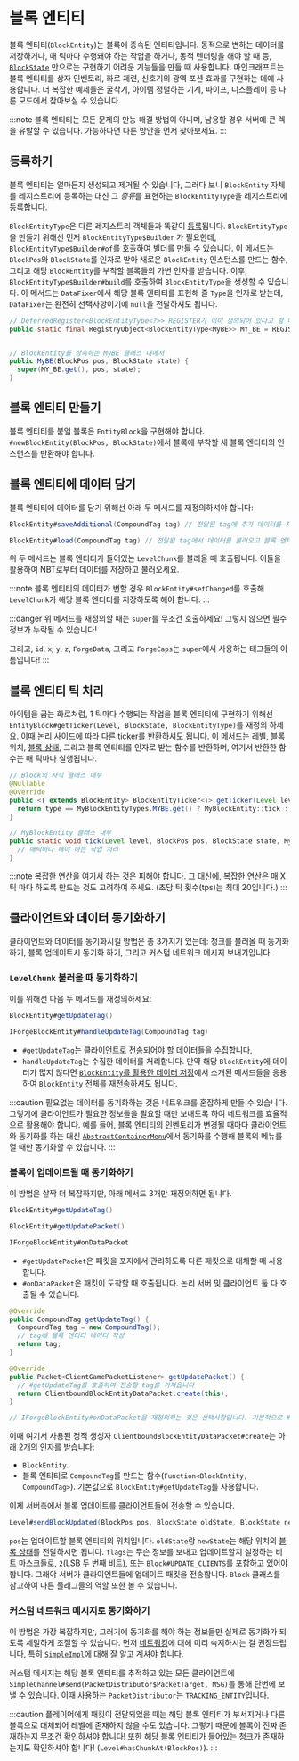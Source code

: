 블록 엔티티
======

블록 엔티티(`BlockEntity`)는 블록에 종속된 엔티티입니다. 동적으로 변하는 데이터를 저장하거나, 매 틱마다 수행돼야 하는 작업을 하거나, 동적 렌더링을 해야 할 때 등, [`BlockState`][blockstate] 만으로는 구현하기 어려운 기능들을 만들 때 사용합니다. 마인크래프트는 블록 엔티티를 상자 인벤토리, 화로 제련, 신호기의 광역 포션 효과를 구현하는 데에 사용합니다. 더 복잡한 예제들은 굴착기, 아이템 정렬하는 기계, 파이프, 디스플레이 등 다른 모드에서 찾아보실 수 있습니다.

:::note
블록 엔티티는 모든 문제의 만능 해결 방법이 아니며, 남용할 경우 서버에 큰 렉을 유발할 수 있습니다.
가능하다면 다른 방안을 먼저 찾아보세요.
:::

## 등록하기

블록 엔티티는 얼마든지 생성되고 제거될 수 있습니다, 그러다 보니 `BlockEntity` 자체를 레지스트리에 등록하는 대신 그 *종류*를 표현하는 `BlockEntityType`을 레지스트리에 등록합니다.

`BlockEntityType`은 다른 레지스트리 객체들과 똑같이 [등록]됩니다. `BlockEntityType`을 만들기 위해선 먼저 `BlockEntityType$Builder` 가 필요한데, `BlockEntityType$Builder#of`를 호출하여 빌더를 만들 수 있습니다. 이 메서드는 `BlockPos`와 `BlockState`를 인자로 받아 새로운 `BlockEntity` 인스턴스를 만드는 함수, 그리고 해당 `BlockEntity`를 부착할 블록들의 가변 인자를 받습니다. 이후, `BlockEntityType$Builder#build`를 호출하여 `BlockEntityType`을 생성할 수 있습니다. 이 메서드는 `DataFixer`에서 해당 블록 엔티티를 표현해 줄 `Type`을 인자로 받는데, `DataFixer`는 완전히 선택사항이기에 `null`을 전달하셔도 됩니다.

```java
// DeferredRegister<BlockEntityType<?>> REGISTER가 이미 정의되어 있다고 할 때
public static final RegistryObject<BlockEntityType<MyBE>> MY_BE = REGISTER.register("mybe", () -> BlockEntityType.Builder.of(MyBE::new, validBlocks).build(null));


// BlockEntity를 상속하는 MyBE 클래스 내에서
public MyBE(BlockPos pos, BlockState state) {
  super(MY_BE.get(), pos, state);
}
```

## 블록 엔티티 만들기

블록 엔티티를 붙일 블록은 `EntityBlock`을 구현해야 합니다. `#newBlockEntity(BlockPos, BlockState)`에서 블록에 부착할 새 블록 엔티티의 인스턴스를 반환해야 합니다.

## 블록 엔티티에 데이터 담기

블록 엔티티에 데이터를 담기 위해선 아래 두 메서드를 재정의하셔야 합니다:

```java
BlockEntity#saveAdditional(CompoundTag tag) // 전달된 tag에 추가 데이터를 저장함

BlockEntity#load(CompoundTag tag) // 전달된 tag에서 데이터를 불러오고 블록 엔티티에 적용함
```

위 두 메서드는 블록 엔티티가 들어있는 `LevelChunk`를 불러올 때 호출됩니다. 이들을 활용하여 NBT로부터 데이터를 저장하고 불러오세요.

:::note
블록 엔티티의 데이터가 변할 경우 `BlockEntity#setChanged`를 호출해 `LevelChunk`가 해당 블록 엔티티를 저장하도록 해야 합니다.
:::

:::danger
위 메서드를 재정의할 때는 `super`를 무조건 호출하세요! 그렇지 않으면 필수 정보가 누락될 수 있습니다!

그리고, `id`, `x`, `y`, `z`, `ForgeData`, 그리고 `ForgeCaps`는  `super`에서 사용하는 태그들의 이름입니다!
:::

## 블록 엔티티 틱 처리

아이템을 굽는 화로처럼, 1 틱마다 수행되는 작업을 블록 엔티티에 구현하기 위해선 `EntityBlock#getTicker(Level, BlockState, BlockEntityType)`를 재정의 하세요. 이때 논리 사이드에 따라 다른 ticker를 반환하셔도 됩니다. 이 메서드는 레벨, 블록 위치, [블록 상태][blockstate], 그리고 블록 엔티티를 인자로 받는 함수를 반환하며, 여기서 반환한 함수는 매 틱마다 실행됩니다.

```java
// Block의 자식 클래스 내부
@Nullable
@Override
public <T extends BlockEntity> BlockEntityTicker<T> getTicker(Level level, BlockState state, BlockEntityType<T> type) {
  return type == MyBlockEntityTypes.MYBE.get() ? MyBlockEntity::tick : null;
}

// MyBlockEntity 클래스 내부
public static void tick(Level level, BlockPos pos, BlockState state, MyBlockEntity blockEntity) {
  // 매틱마다 해야 하는 작업 처리
}
```

:::note
복잡한 연산을 여기서 하는 것은 피해야 합니다. 그 대신에, 복잡한 연산은 매 X 틱 마다 하도록 만드는 것도 고려하여 주세요. (초당 틱 횟수(tps)는 최대 20입니다.)
:::

## 클라이언트와 데이터 동기화하기

클라이언트와 데이터를 동기화시킬 방법은 총 3가지가 있는데: 청크를 불러올 때 동기화하기, 블록 업데이트시 동기화 하기, 그리고 커스텀 네트워크 메시지 보내기입니다.

### `LevelChunk` 불러올 때 동기화하기

이를 위해선 다음 두 메서드를 재정의하세요:

```java
BlockEntity#getUpdateTag()

IForgeBlockEntity#handleUpdateTag(CompoundTag tag)
```

* `#getUpdateTag`는 클라이언트로 전송되어야 할 데이터들을 수집합니다,
* `handleUpdateTag`는 수집한 데이터를 처리합니다. 만약 해당 `BlockEntity`에 데이터가 많지 않다면 [`BlockEntity`를 활용한 데이터 저장][데이터-저장하기]에서 소개된 메서드들을 응용하여 `BlockEntity` 전체를 재전송하셔도 됩니다.

:::caution
필요없는 데이터를 동기화하는 것은 네트워크를 혼잡하게 만들 수 있습니다. 그렇기에 클라이언트가 필요한 정보들을 필요할 때만 보내도록 하여 네트워크를 효율적으로 활용해야 합니다. 예를 들어, 블록 엔티티의 인벤토리가 변경될 때마다 클라이언트와 동기화를 하는 대신 [`AbstractContainerMenu`][menu]에서 동기화를 수행해 블록의 메뉴를 열 때만 동기화할 수 있습니다.
:::

### 블록이 업데이트될 때 동기화하기

이 방법은 살짝 더 복잡하지만, 아래 메서드 3개만 재정의하면 됩니다.

```java
BlockEntity#getUpdateTag()

BlockEntity#getUpdatePacket()

IForgeBlockEntity#onDataPacket
```

* `#getUpdatePacket`은 패킷을 포지에서 관리하도록 다른 패킷으로 대체할 때 사용합니다. 
* `#onDataPacket`은 패킷이 도착할 때 호출됩니다. 논리 서버 및 클라이언트 둘 다 호출될 수 있습니다.

```java
@Override
public CompoundTag getUpdateTag() {
  CompoundTag tag = new CompoundTag();
  // tag에 블록 엔티티 데이터 작성
  return tag;
}

@Override
public Packet<ClientGamePacketListener> getUpdatePacket() {
  // #getUpdateTag를 호출하여 전송할 tag를 가져옵니다
  return ClientboundBlockEntityDataPacket.create(this);
}

// IForgeBlockEntity#onDataPacket을 재정의하는 것은 선택사항입니다. 기본적으로 #load를 호출합니다.
```

이때 여기서 사용된 정적 생성자 `ClientboundBlockEntityDataPacket#create`는 아래 2개의 인자를 받습니다:

* `BlockEntity`.
* 블록 엔티티로 `CompoundTag`를 만드는 함수(`Function<BlockEntity, CompoundTag>`). 기본값으로 `BlockEntity#getUpdateTag`를 사용합니다.

이제 서버측에서 블록 업데이트를 클라이언트들에 전송할 수 있습니다.

```java
Level#sendBlockUpdated(BlockPos pos, BlockState oldState, BlockState newState, int flags)
```

`pos`는 업데이트할 블록 엔티티의 위치입니다.
`oldState`랑 `newState`는 해당 위치의 [블록 상태][blockstate]를 전달하시면 됩니다.
`flags`는 무슨 정보를 보내고 업데이트할지 설정하는 비트 마스크들로, `2`(LSB 두 번째 비트), 또는 `Block#UPDATE_CLIENTS`를 포함하고 있어야 합니다. 그래야 서버가 클라이언트들에 업데이트 패킷을 전송합니다. `Block` 클래스를 참고하여 다른 플래그들의 역할 또한 볼 수 있습니다.

### 커스텀 네트워크 메시지로 동기화하기

이 방법은 가장 복잡하지만, 그러기에 동기화를 해야 하는 정보들만 실제로 동기화가 되도록 세밀하게 조절할 수 있습니다. 먼저 [네트워킹][네트워크-통신]에 대해 미리 숙지하시는 걸 권장드립니다, 특히 [`SimpleImpl`][simple_impl]에 대해 잘 알고 계셔야 합니다.

커스텀 메시지는 해당 블록 엔티티를 추적하고 있는 모든 클라이언트에 `SimpleChannel#send(PacketDistributor$PacketTarget, MSG)`를 통해 단번에 보낼 수 있습니다.
이때 사용하는 `PacketDistributor`는 `TRACKING_ENTITY`입니다.

:::caution
플레이어에게 패킷이 전달되었을 때는 해당 블록 엔티티가 부서지거나 다른 블록으로 대체되어 레벨에 존재하지 않을 수도 있습니다. 그렇기 때문에 블록이 진짜 존재하는지 무조건 확인하셔야 합니다! 또한 해당 블록 엔티티가 들어있는 청크가 존재하는지도 확인하셔야 합니다! (`Level#hasChunkAt(BlockPos)`).
:::

[등록]: ../concepts/registries.md#객체-등록하기
[데이터-저장하기]: #blockentity-를-활용한-데이터-저장
[네트워크-통신]: ../networking/index.md
[simple_impl]: ../networking/simpleimpl.md
[blockstate]: ../blocks/states.md
[menu]: ../gui/menus.md